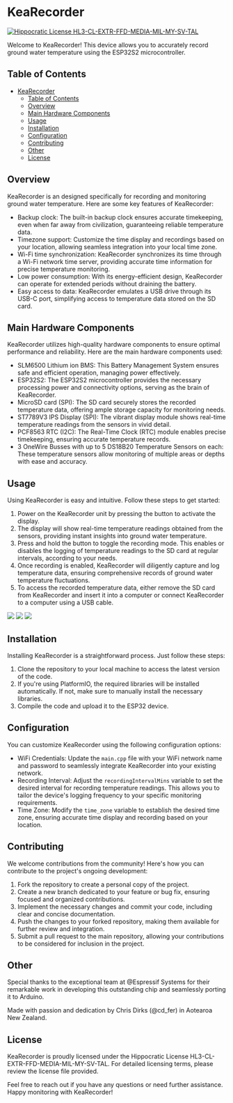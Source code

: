 # KeaRecorder

[![Hippocratic License HL3-CL-EXTR-FFD-MEDIA-MIL-MY-SV-TAL](https://img.shields.io/static/v1?label=Hippocratic%20License&message=HL3-CL-EXTR-FFD-MEDIA-MIL-MY-SV-TAL&labelColor=5e2751&color=bc8c3d)](https://firstdonoharm.dev/version/3/0/cl-extr-ffd-media-mil-my-sv-tal.html)

Welcome to KeaRecorder! This device allows you to accurately record ground water temperature using the ESP32S2 microcontroller.
## Table of Contents

- [KeaRecorder](#kearecorder)
  - [Table of Contents](#table-of-contents)
  - [Overview](#overview)
  - [Main Hardware Components](#main-hardware-components)
  - [Usage](#usage)
  - [Installation](#installation)
  - [Configuration](#configuration)
  - [Contributing](#contributing)
  - [Other](#other)
  - [License](#license)

## Overview

KeaRecorder is an designed specifically for recording and monitoring ground water temperature. Here are some key features of KeaRecorder:

- Backup clock: The built-in backup clock ensures accurate timekeeping, even when far away from civilization, guaranteeing reliable temperature data.
- Timezone support: Customize the time display and recordings based on your location, allowing seamless integration into your local time zone.
- Wi-Fi time synchronization: KeaRecorder synchronizes its time through a Wi-Fi network time server, providing accurate time information for precise temperature monitoring.
- Low power consumption: With its energy-efficient design, KeaRecorder can operate for extended periods without draining the battery.
- Easy access to data: KeaRecorder emulates a USB drive through its USB-C port, simplifying access to temperature data stored on the SD card.

## Main Hardware Components

KeaRecorder utilizes high-quality hardware components to ensure optimal performance and reliability. Here are the main hardware components used:

- SLM6500 Lithium ion BMS: This Battery Management System ensures safe and efficient operation, managing power effectively.
- ESP32S2: The ESP32S2 microcontroller provides the necessary processing power and connectivity options, serving as the brain of KeaRecorder.
- MicroSD card (SPI): The SD card securely stores the recorded temperature data, offering ample storage capacity for monitoring needs.
- ST7789V3 IPS Display (SPI): The vibrant display module shows real-time temperature readings from the sensors in vivid detail.
- PCF8563 RTC (I2C): The Real-Time Clock (RTC) module enables precise timekeeping, ensuring accurate temperature records.
- 3 OneWire Busses with up to 5 DS18B20 Temperature Sensors on each: These temperature sensors allow monitoring of multiple areas or depths with ease and accuracy.

## Usage

Using KeaRecorder is easy and intuitive. Follow these steps to get started:

1. Power on the KeaRecorder unit by pressing the button to activate the display.
2. The display will show real-time temperature readings obtained from the sensors, providing instant insights into ground water temperature.
3. Press and hold the button to toggle the recording mode. This enables or disables the logging of temperature readings to the SD card at regular intervals, according to your needs.
4. Once recording is enabled, KeaRecorder will diligently capture and log temperature data, ensuring comprehensive records of ground water temperature fluctuations.
5. To access the recorded temperature data, either remove the SD card from KeaRecorder and insert it into a computer or connect KeaRecorder to a computer using a USB cable.

![](/images/IMG_20230608_104536.jpg)
![](/images/IMG_20230617_150623.jpg)
![](/images/IMG_20230622_151534.jpg)

## Installation

Installing KeaRecorder is a straightforward process. Just follow these steps:

1. Clone the repository to your local machine to access the latest version of the code.
2. If you're using PlatformIO, the required libraries will be installed automatically. If not, make sure to manually install the necessary libraries.
3. Compile the code and upload it to the ESP32 device.

## Configuration

You can customize KeaRecorder using the following configuration options:

- WiFi Credentials: Update the `main.cpp` file with your WiFi network name and password to seamlessly integrate KeaRecorder into your existing network.
- Recording Interval: Adjust the `recordingIntervalMins` variable to set the desired interval for recording temperature readings. This allows you to tailor the device's logging frequency to your specific monitoring requirements.
- Time Zone: Modify the `time_zone` variable to establish the desired time zone, ensuring accurate time display and recording based on your location.

## Contributing

We welcome contributions from the community! Here's how you can contribute to the project's ongoing development:

1. Fork the repository to create a personal copy of the project.
2. Create a new branch dedicated to your feature or bug fix, ensuring focused and organized contributions.
3. Implement the necessary changes and commit your code, including clear and concise documentation.
4. Push the changes to your forked repository, making them available for further review and integration.
5. Submit a pull request to the main repository, allowing your contributions to be considered for inclusion in the project.

## Other

Special thanks to the exceptional team at @Espressif Systems for their remarkable work in developing this outstanding chip and seamlessly porting it to Arduino.

Made with passion and dedication by Chris Dirks (@cd_fer) in Aotearoa New Zealand.

## License

KeaRecorder is proudly licensed under the Hippocratic License HL3-CL-EXTR-FFD-MEDIA-MIL-MY-SV-TAL. For detailed licensing terms, please review the license file provided.

Feel free to reach out if you have any questions or need further assistance. Happy monitoring with KeaRecorder!